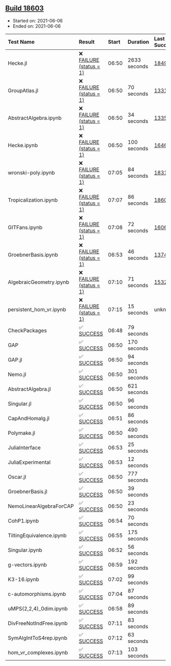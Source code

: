 ## [Build 18603](https://oscarci.mathematik.uni-kl.de/job/oscar/18603/)

* Started on: 2021-06-06
* Ended on: 2021-06-06

| Test Name    | Result | Start | Duration | Last Success | First Failure |
|:-------------|:-------|:------|:---------|:-------------|:--------------|
| Hecke.jl | ❌ [FAILURE (status = 1)](https://oscarci.mathematik.uni-kl.de/job/oscar/18603/artifact/logs/build-18603/Hecke.jl.log) | 06:50 | 2633 seconds | [18490](https://oscarci.mathematik.uni-kl.de/job/oscar/18490/) | [18491](https://oscarci.mathematik.uni-kl.de/job/oscar/18491/) |
| GroupAtlas.jl | ❌ [FAILURE (status = 1)](https://oscarci.mathematik.uni-kl.de/job/oscar/18603/artifact/logs/build-18603/GroupAtlas.jl.log) | 06:50 | 70 seconds | [13311](https://oscarci.mathematik.uni-kl.de/job/oscar/13311/) | [13312](https://oscarci.mathematik.uni-kl.de/job/oscar/13312/) |
| AbstractAlgebra.ipynb | ❌ [FAILURE (status = 1)](https://oscarci.mathematik.uni-kl.de/job/oscar/18603/artifact/logs/build-18603/AbstractAlgebra.ipynb.log) | 06:50 | 34 seconds | [13355](https://oscarci.mathematik.uni-kl.de/job/oscar/13355/) | [13356](https://oscarci.mathematik.uni-kl.de/job/oscar/13356/) |
| Hecke.ipynb | ❌ [FAILURE (status = 1)](https://oscarci.mathematik.uni-kl.de/job/oscar/18603/artifact/logs/build-18603/Hecke.ipynb.log) | 06:50 | 100 seconds | [16463](https://oscarci.mathematik.uni-kl.de/job/oscar/16463/) | [16464](https://oscarci.mathematik.uni-kl.de/job/oscar/16464/) |
| wronski-poly.ipynb | ❌ [FAILURE (status = 1)](https://oscarci.mathematik.uni-kl.de/job/oscar/18603/artifact/logs/build-18603/wronski-poly.ipynb.log) | 07:05 | 84 seconds | [18314](https://oscarci.mathematik.uni-kl.de/job/oscar/18314/) | [18315](https://oscarci.mathematik.uni-kl.de/job/oscar/18315/) |
| Tropicalization.ipynb | ❌ [FAILURE (status = 1)](https://oscarci.mathematik.uni-kl.de/job/oscar/18603/artifact/logs/build-18603/Tropicalization.ipynb.log) | 07:07 | 86 seconds | [18602](https://oscarci.mathematik.uni-kl.de/job/oscar/18602/) | [18603](https://oscarci.mathematik.uni-kl.de/job/oscar/18603/) |
| GITFans.ipynb | ❌ [FAILURE (status = 1)](https://oscarci.mathematik.uni-kl.de/job/oscar/18603/artifact/logs/build-18603/GITFans.ipynb.log) | 07:08 | 72 seconds | [16068](https://oscarci.mathematik.uni-kl.de/job/oscar/16068/) | [16069](https://oscarci.mathematik.uni-kl.de/job/oscar/16069/) |
| GroebnerBasis.ipynb | ❌ [FAILURE (status = 1)](https://oscarci.mathematik.uni-kl.de/job/oscar/18603/artifact/logs/build-18603/GroebnerBasis.ipynb.log) | 06:53 | 46 seconds | [13748](https://oscarci.mathematik.uni-kl.de/job/oscar/13748/) | [13749](https://oscarci.mathematik.uni-kl.de/job/oscar/13749/) |
| AlgebraicGeometry.ipynb | ❌ [FAILURE (status = 1)](https://oscarci.mathematik.uni-kl.de/job/oscar/18603/artifact/logs/build-18603/AlgebraicGeometry.ipynb.log) | 07:10 | 71 seconds | [15322](https://oscarci.mathematik.uni-kl.de/job/oscar/15322/) | [15323](https://oscarci.mathematik.uni-kl.de/job/oscar/15323/) |
| persistent_hom_vr.ipynb | ❌ [FAILURE (status = 1)](https://oscarci.mathematik.uni-kl.de/job/oscar/18603/artifact/logs/build-18603/persistent_hom_vr.ipynb.log) | 07:15 | 15 seconds | unknown | unknown |
| CheckPackages | ✅ [SUCCESS](https://oscarci.mathematik.uni-kl.de/job/oscar/18603/artifact/logs/build-18603/CheckPackages.log) | 06:48 | 79 seconds |  |  |
| GAP | ✅ [SUCCESS](https://oscarci.mathematik.uni-kl.de/job/oscar/18603/artifact/logs/build-18603/GAP.log) | 06:50 | 170 seconds |  |  |
| GAP.jl | ✅ [SUCCESS](https://oscarci.mathematik.uni-kl.de/job/oscar/18603/artifact/logs/build-18603/GAP.jl.log) | 06:50 | 94 seconds |  |  |
| Nemo.jl | ✅ [SUCCESS](https://oscarci.mathematik.uni-kl.de/job/oscar/18603/artifact/logs/build-18603/Nemo.jl.log) | 06:50 | 301 seconds |  |  |
| AbstractAlgebra.jl | ✅ [SUCCESS](https://oscarci.mathematik.uni-kl.de/job/oscar/18603/artifact/logs/build-18603/AbstractAlgebra.jl.log) | 06:50 | 621 seconds |  |  |
| Singular.jl | ✅ [SUCCESS](https://oscarci.mathematik.uni-kl.de/job/oscar/18603/artifact/logs/build-18603/Singular.jl.log) | 06:50 | 96 seconds |  |  |
| CapAndHomalg.jl | ✅ [SUCCESS](https://oscarci.mathematik.uni-kl.de/job/oscar/18603/artifact/logs/build-18603/CapAndHomalg.jl.log) | 06:51 | 86 seconds |  |  |
| Polymake.jl | ✅ [SUCCESS](https://oscarci.mathematik.uni-kl.de/job/oscar/18603/artifact/logs/build-18603/Polymake.jl.log) | 06:50 | 490 seconds |  |  |
| JuliaInterface | ✅ [SUCCESS](https://oscarci.mathematik.uni-kl.de/job/oscar/18603/artifact/logs/build-18603/JuliaInterface.log) | 06:53 | 25 seconds |  |  |
| JuliaExperimental | ✅ [SUCCESS](https://oscarci.mathematik.uni-kl.de/job/oscar/18603/artifact/logs/build-18603/JuliaExperimental.log) | 06:53 | 12 seconds |  |  |
| Oscar.jl | ✅ [SUCCESS](https://oscarci.mathematik.uni-kl.de/job/oscar/18603/artifact/logs/build-18603/Oscar.jl.log) | 06:50 | 777 seconds |  |  |
| GroebnerBasis.jl | ✅ [SUCCESS](https://oscarci.mathematik.uni-kl.de/job/oscar/18603/artifact/logs/build-18603/GroebnerBasis.jl.log) | 06:50 | 39 seconds |  |  |
| NemoLinearAlgebraForCAP | ✅ [SUCCESS](https://oscarci.mathematik.uni-kl.de/job/oscar/18603/artifact/logs/build-18603/NemoLinearAlgebraForCAP.log) | 06:50 | 23 seconds |  |  |
| CohP1.ipynb | ✅ [SUCCESS](https://oscarci.mathematik.uni-kl.de/job/oscar/18603/artifact/logs/build-18603/CohP1.ipynb.log) | 06:54 | 70 seconds |  |  |
| TiltingEquivalence.ipynb | ✅ [SUCCESS](https://oscarci.mathematik.uni-kl.de/job/oscar/18603/artifact/logs/build-18603/TiltingEquivalence.ipynb.log) | 06:55 | 175 seconds |  |  |
| Singular.ipynb | ✅ [SUCCESS](https://oscarci.mathematik.uni-kl.de/job/oscar/18603/artifact/logs/build-18603/Singular.ipynb.log) | 06:52 | 56 seconds |  |  |
| g-vectors.ipynb | ✅ [SUCCESS](https://oscarci.mathematik.uni-kl.de/job/oscar/18603/artifact/logs/build-18603/g-vectors.ipynb.log) | 06:59 | 192 seconds |  |  |
| K3-16.ipynb | ✅ [SUCCESS](https://oscarci.mathematik.uni-kl.de/job/oscar/18603/artifact/logs/build-18603/K3-16.ipynb.log) | 07:02 | 99 seconds |  |  |
| c-automorphisms.ipynb | ✅ [SUCCESS](https://oscarci.mathematik.uni-kl.de/job/oscar/18603/artifact/logs/build-18603/c-automorphisms.ipynb.log) | 07:04 | 87 seconds |  |  |
| uMPS(2,2,4)_0dim.ipynb | ✅ [SUCCESS](https://oscarci.mathematik.uni-kl.de/job/oscar/18603/artifact/logs/build-18603/uMPS-2-2-4-_0dim.ipynb.log) | 06:58 | 89 seconds |  |  |
| DivFreeNotIndFree.ipynb | ✅ [SUCCESS](https://oscarci.mathematik.uni-kl.de/job/oscar/18603/artifact/logs/build-18603/DivFreeNotIndFree.ipynb.log) | 07:11 | 83 seconds |  |  |
| SymAlgIntToS4rep.ipynb | ✅ [SUCCESS](https://oscarci.mathematik.uni-kl.de/job/oscar/18603/artifact/logs/build-18603/SymAlgIntToS4rep.ipynb.log) | 07:12 | 63 seconds |  |  |
| hom_vr_complexes.ipynb | ✅ [SUCCESS](https://oscarci.mathematik.uni-kl.de/job/oscar/18603/artifact/logs/build-18603/hom_vr_complexes.ipynb.log) | 07:13 | 103 seconds |  |  |
